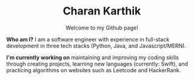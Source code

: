 <h1 align="center"> Charan Karthik </h1>
<p align="center"> Welcome to my Github page! </p>

**Who am I?** I am a software engineer with experience in full-stack development in three tech stacks (Python, Java, and Javascript/MERN).

**I'm currently working on** maintaining and improving my coding skills through creating projects, learning new languages (currently: Swift), and practicing algorithms on websites such as Leetcode and HackerRank.

<!--
### Hi there 👋


**Charan-Karthik/Charan-Karthik** is a ✨ _special_ ✨ repository because its `README.md` (this file) appears on your GitHub profile.

Here are some ideas to get you started:

- 🔭 I’m currently working on ...
- 🌱 I’m currently learning ...
- 👯 I’m looking to collaborate on ...
- 🤔 I’m looking for help with ...
- 💬 Ask me about ...
- 📫 How to reach me: ...
- 😄 Pronouns: ...
- ⚡ Fun fact: ...
-->
